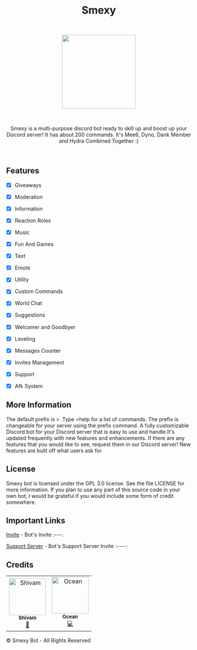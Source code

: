 
<div align="center">
  <h1 align="center"> 
    Smexy
    </h1>
<br></div>
<div align="center">
<p align="center"><a href="https://discord.com/oauth2/authorize?client_id=799540871552434186&permissions=2147483647&scope=bot"><img src="https://cdn.discordapp.com/avatars/799540871552434186/df5bc4fb784d39cbef780f9dc1101d6d.png?size=512" width="200"></a></p><br>
<p align="center">Smexy is a multi-purpose discord bot ready to skill up and boost up your Discord server! It has about 200 commands. It's Mee6, Dyno, Dank Member and Hydra Combined Together :)</p>
<br></div>



## Features ##

- [x] Giveaways 
- [x] Moderation 
- [x] Information 
- [x] Reaction Roles 
- [x] Music 
- [x] Fun And Games 
- [x] Text 
- [x] Emote
- [x] Utility
- [x] Custom Commands 
- [x] World Chat 
- [x] Suggestions 
- [x] Welcomer and Goodbyer  
- [x] Leveling 
- [x] Messages Counter
- [x] Invites Management 
- [x] Support 
- [x] Afk System 


## More Information ##
The default prefix is > .Type >help for a list of commands. The prefix is changeable for your server using the prefix command. A fully customizable Discord bot for your Discord server that is easy to use and handle.It's updated frequently with new features and enhancements. If there are any features that you would like to see, request them in our Discord server! New features are built off what users ask for.
## License ##
Smexy bot is licensed under the GPL 3.0 license. See the file LICENSE for more information. If you plan to use any part of this source code in your own bot, I would be grateful if you would include some form of credit somewhere.
## Important Links ##
[Invite](https://discord.com/oauth2/authorize?client_id=799540871552434186&permissions=2147483647&scope=bot) - Bot's Invite
:---:

[Support Server](https://discord.gg/Xa9CyVbBPB) - Bot's Support Server Invite
:----:

## Credits ##
<div align="left">
<table>
  <tr>
     <td align="center"><a href="https://discord.bio/p/shivamop"><img src="https://cdn.discordapp.com/avatars/745867528651276318/26fd826fc28f1589a14887b491c90868.webp?size=512" width="100px;" alt="Shivam"/><br /><sub><b>Shivam</b></sub></a><br /><a href="https://discord.bio/p/shivamop" title="Owner">👑</a></td>
     <td align="center"><a href="https://github.com/OceanKumar"><img src="https://cdn.discordapp.com/avatars/494738882617933830/68c4ebd9c4813374d2b421f8fef414b3.webp?size=512" width="100px;" alt="Ocean"/><br /><sub><b>Ocean</b></sub></a><br /><a href="https://github.com/OceanKumar" title="Developer">💻</a></td>
     
  </tr>
</table>
</div>

© Smexy Bot - All Rights Reserved

